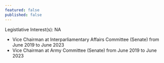 ```yaml
---
featured: false
published: false
---
```

Legistlative Interest(s): NA

* Vice Chairman at Interparliamentary Affairs Committee (Senate) from June 2019 to June 2023
* Vice Chairman at Army Committee (Senate) from June 2019 to June 2023
